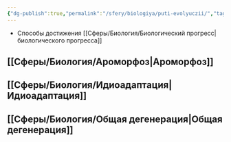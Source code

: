 ```yaml
---
{"dg-publish":true,"permalink":"/sfery/biologiya/puti-evolyuczii/","tags":["Эволюция"]}
---
```


- Способы достижения [[Сферы/Биология/Биологический прогресс\|биологического прогресса]]
## [[Сферы/Биология/Ароморфоз\|Ароморфоз]]
## [[Сферы/Биология/Идиоадаптация\|Идиоадаптация]]
## [[Сферы/Биология/Общая дегенерация\|Общая дегенерация]] 